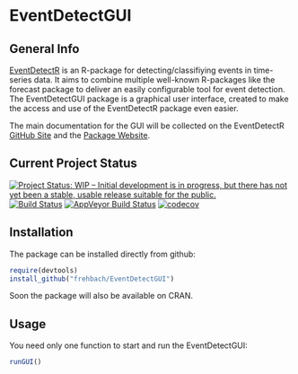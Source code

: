# EventDetectGUI
## General Info
[EventDetectR](https://frehbach.github.io/EventDetectR/) is an R-package for detecting/classifiying events in time-series data.
It aims to combine multiple well-known R-packages like the forecast package to deliver an easily configurable tool for event detection. The EventDetectGUI package is a graphical user interface, created to make the access and use of the EventDetectR package even easier. 

The main documentation for the GUI will be collected on the EventDetectR [GitHub Site](https://github.com/frehbach/EventDetectR/) and the [Package Website](https://frehbach.github.io/EventDetectR/).

## Current Project Status
<a href="http://www.repostatus.org/#wip"><img src="http://www.repostatus.org/badges/latest/wip.svg" alt="Project Status: WIP – Initial development is in progress, but there has not yet been a stable, usable release suitable for the public." /></a>
[![Build Status](https://travis-ci.org/frehbach/EventDetectR.svg?branch=master)](https://travis-ci.org/frehbach/EventDetectR)
[![AppVeyor Build Status](https://ci.appveyor.com/api/projects/status/github/frehbach/EventDetectR?branch=master&svg=true)](https://ci.appveyor.com/project/frehbach/EventDetectR)
[![codecov](https://codecov.io/gh/frehbach/EventDetectR/branch/master/graph/badge.svg)](https://codecov.io/gh/frehbach/EventDetectR)

## Installation
The package can be installed directly from github:

```R
require(devtools)
install_github("frehbach/EventDetectGUI")
```

Soon the package will also be available on CRAN.

## Usage
You need only one function to start and run the EventDetectGUI:

```R
runGUI()
```
